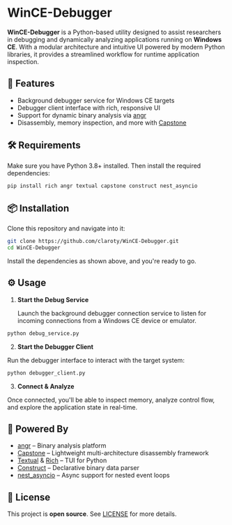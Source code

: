 # WinCE-Debugger

**WinCE-Debugger** is a Python-based utility designed to assist researchers in debugging and dynamically analyzing applications running on **Windows CE**. With a modular architecture and intuitive UI powered by modern Python libraries, it provides a streamlined workflow for runtime application inspection.

## 🚀 Features

- Background debugger service for Windows CE targets  
- Debugger client interface with rich, responsive UI  
- Support for dynamic binary analysis via [angr](https://github.com/angr/angr)  
- Disassembly, memory inspection, and more with [Capstone](http://www.capstone-engine.org/)


## 🛠 Requirements

Make sure you have Python 3.8+ installed. Then install the required dependencies:

```bash
pip install rich angr textual capstone construct nest_asyncio
```


## 📦 Installation

Clone this repository and navigate into it:

```bash
git clone https://github.com/claroty/WinCE-Debugger.git 
cd WinCE-Debugger
```


Install the dependencies as shown above, and you're ready to go.

## ⚙️ Usage

1. **Start the Debug Service**

   Launch the background debugger connection service to listen for incoming connections from a Windows CE device or emulator.

```bash
python debug_service.py
```


2. **Start the Debugger Client**

Run the debugger interface to interact with the target system:

```bash
python debugger_client.py
```


3. **Connect & Analyze**

Once connected, you'll be able to inspect memory, analyze control flow, and explore the application state in real-time.

## 🧠 Powered By

- [angr](https://github.com/angr/angr) – Binary analysis platform  
- [Capstone](http://www.capstone-engine.org/) – Lightweight multi-architecture disassembly framework  
- [Textual](https://github.com/Textualize/textual) & [Rich](https://github.com/Textualize/rich) – TUI for Python  
- [Construct](https://github.com/construct/construct) – Declarative binary data parser  
- [nest_asyncio](https://github.com/erdewit/nest_asyncio) – Async support for nested event loops

## 🪪 License

This project is **open source**. See [LICENSE](./LICENSE) for more details.
